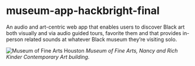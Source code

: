 # museum-app-hackbright-final
An audio and art-centric web app that enables users to discover Black art both visually and via audio guided tours, favorite them and that provides in-person related sounds at whatever Black museum they’re visiting solo.

![Museum of Fine Arts Houston](https://metropolismag.com/wp-content/uploads/2021/08/7.-The-Nancy-and-Rich-Kinder-Building-at-the-Museum-of-Fine-Arts-Houston-atrium.-1.jpg "Title is optional")
_Museum of Fine Arts, Nancy and Rich Kinder Contemporary Art building._
